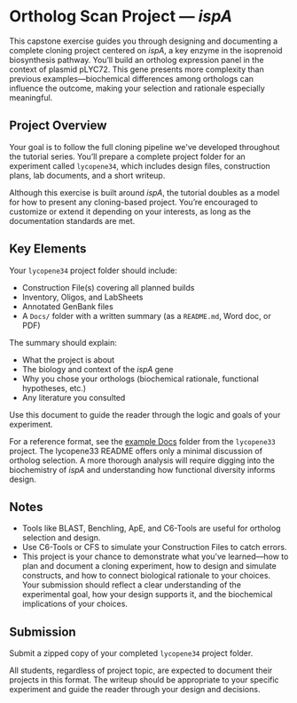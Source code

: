 # Ortholog Scan Project — *ispA*

This capstone exercise guides you through designing and documenting a complete cloning project centered on *ispA*, a key enzyme in the isoprenoid biosynthesis pathway. You’ll build an ortholog expression panel in the context of plasmid pLYC72. This gene presents more complexity than previous examples—biochemical differences among orthologs can influence the outcome, making your selection and rationale especially meaningful.

## Project Overview

Your goal is to follow the full cloning pipeline we've developed throughout the tutorial series. You’ll prepare a complete project folder for an experiment called `lycopene34`, which includes design files, construction plans, lab documents, and a short writeup.

Although this exercise is built around *ispA*, the tutorial doubles as a model for how to present any cloning-based project. You’re encouraged to customize or extend it depending on your interests, as long as the documentation standards are met.

## Key Elements

Your `lycopene34` project folder should include:

- Construction File(s) covering all planned builds
- Inventory, Oligos, and LabSheets
- Annotated GenBank files
- A `Docs/` folder with a written summary (as a `README.md`, Word doc, or PDF)

The summary should explain:

- What the project is about
- The biology and context of the *ispA* gene
- Why you chose your orthologs (biochemical rationale, functional hypotheses, etc.)
- Any literature you consulted

Use this document to guide the reader through the logic and goals of your experiment.

For a reference format, see the [example Docs](https://github.com/UCB-BioE-Anderson-Lab/cloning-tutorials/tree/main/examples/lycopene/Docs/) folder from the `lycopene33` project. The lycopene33 README offers only a minimal discussion of ortholog selection. A more thorough analysis will require digging into the biochemistry of *ispA* and understanding how functional diversity informs design.

## Notes

- Tools like BLAST, Benchling, ApE, and C6-Tools are useful for ortholog selection and design.
- Use C6-Tools or CFS to simulate your Construction Files to catch errors.
- This project is your chance to demonstrate what you've learned—how to plan and document a cloning experiment, how to design and simulate constructs, and how to connect biological rationale to your choices. Your submission should reflect a clear understanding of the experimental goal, how your design supports it, and the biochemical implications of your choices.

## Submission

Submit a zipped copy of your completed `lycopene34` project folder.

All students, regardless of project topic, are expected to document their projects in this format. The writeup should be appropriate to your specific experiment and guide the reader through your design and decisions.

